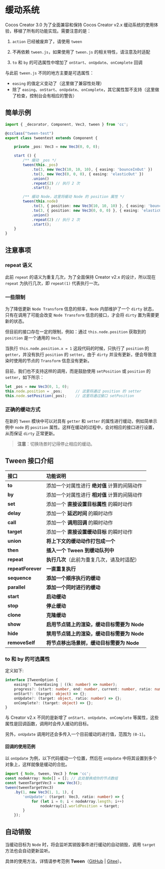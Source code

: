 # 缓动系统

Cocos Creator 3.0 为了全面兼容和保持 Cocos Creator v2.x 缓动系统的使用体验，移植了所有的功能实现。需要注意的是：

1. `action` 已经被废弃了，请使用 `tween`

2. 不再依赖 `tween.js`，如果使用了 `tween.js` 的相关特性，请注意及时适配

3. `to` 和 `by` 的可选属性中增加了 `onStart`、`onUpdate`、`onComplete` 回调

与此前 `tween.js` 不同的地方主要是可选属性：

- `easing` 的值定义变动了（这里做了兼容性处理）
- 除了 `easing`、`onStart`、`onUpdate`、`onComplete`，其它属性暂不支持（这里做了检查，控制台会有相应的警告）

## 简单示例

```typescript
import { _decorator, Component, Vec3, tween } from 'cc';

@ccclass("tween-test")
export class tweentest extends Component {

    private _pos: Vec3 = new Vec3(0, 0, 0);

    start () {
        /** 缓动 _pos */
        tween(this._pos)
            .to(3, new Vec3(10, 10, 10), { easing: 'bounceInOut' })
            .to(3, new Vec3(0, 0, 0), { easing: 'elasticOut' })
            .union()
            .repeat(2) // 执行 2 次
            .start();

        /** 缓动 Node，这里将缓动 Node 的 position 属性 */
        tween(this.node)
            .to(3, { position: new Vec3(10, 10, 10) }, { easing: 'bounceInOut' })
            .to(3, { position: new Vec3(0, 0, 0) }, { easing: 'elasticOut' })
            .union()
            .repeat(2) // 执行 2 次
            .start();
    }
}
```

## 注意事项

### repeat 语义

此前 `repeat` 的语义为重复几次，为了全面保持 Creator v2.x 的设计，所以现在 `repeat` 为执行几次，即 `repeat(1)` 代表执行一次。

### 一些限制

为了降低更新 `Node Transform` 信息的频率，`Node` 内部维护了一个 `dirty` 状态，只有在调用了可能会改变 `Node Transform` 信息的接口，才会将 `dirty` 置为需要更新的状态。

但目前的接口存在一定的限制，例如：通过 `this.node.position` 获取到的 `position` 是一个通用的 `Vec3`。

当执行 `this.node.position.x = 1` 这段代码的时候，只执行了 `position` 的 `getter`，并没有执行 `position` 的 `setter`。由于 `dirty` 并没有更新，便会导致渲染时使用的节点的 `Transform` 信息没有更新。

目前，我们也不支持这样的调用，而是鼓励使用 `setPosition` 或 `position` 的 `setter`，如下所示：

```typescript
let _pos = new Vec3(0, 1, 0);
this.node.position = _pos;      // 这里将通过 position 的 setter
this.node.setPosition(_pos);    // 这里将通过接口 setPosition
```

### 正确的缓动方式

在新的 `Tween` 模块中可以对具有 `getter` 和 `setter` 的属性进行缓动，例如简单示例中 `node` 的 `position` 属性。这样在缓动的过程中，会对相应的接口进行设置，从而保证 `dirty` 正常更新。

> **注意**：切换场景时记得停止相应的缓动。

## Tween 接口介绍

| 接口               | 功能说明                                     |
| :---------------- | :------------------------------------------ |
| **to**            | 添加一个对属性进行 **绝对值** 计算的间隔动作  |
| **by**            | 添加一个对属性进行 **相对值** 计算的间隔动作  |
| **set**           | 添加一个 **直接设置目标属性** 的瞬时动作      |
| **delay**         | 添加一个 **延迟时间** 的瞬时动作              |
| **call**          | 添加一个 **调用回调** 的瞬时动作              |
| **target**        | 添加一个 **直接设置缓动目标** 的瞬时动作      |
| **union**         | **将上下文的缓动动作打包成一个**            |
| **then**          | **插入一个 Tween 到缓动队列中**             |
| **repeat**        | **执行几次**（此前为重复几次，请及时适配）  |
| **repeatForever** | **一直重复执行**                            |
| **sequence**      | **添加一个顺序执行的缓动**                  |
| **parallel**      | **添加一个同时进行的缓动**                  |
| **start**         | **启动缓动**                                |
| **stop**          | **停止缓动**                                |
| **clone**         | **克隆缓动**                                |
| **show**          | **启用节点链上的渲染，缓动目标需要为 Node** |
| **hide**          | **禁用节点链上的渲染，缓动目标需要为 Node** |
| **removeSelf**    | **将节点移出场景树，缓动目标需要为 Node**   |

### to 和 by 的可选属性

定义如下:

```typescript
interface ITweenOption {
    easing?: TweenEasing | ((k: number) => number);
    progress?: (start: number, end: number, current: number, ratio: number) => number;
    onStart?: (target: object) => {};
    onUpdate?: (target: object, ratio: number) => {};
    onComplete?: (target: object) => {};
}
```

与 Creator v2.x 不同的是新增了 `onStart`、`onUpdate`、`onComplete` 等属性，这些属性是回调函数，调用时会传入缓动的目标。

另外，`onUpdate` 调用时还会多传入一个目前缓动的进行值，范围为 `(0-1]`。

#### 回调的使用范例

以 `onUpdate` 为例，以下代码缓动一个位置，然后在 `onUpdate` 中将其设置到多个对象上，这样就像是缓动的合批。

```typescript
import { Node, tween, Vec3 } from 'cc';
const nodeArray: Node[] = []; // 此处替换成你的节点数组
const tweenTargetVec3 = new Vec3();
tween(tweenTargetVec3)
    .by(1, new Vec3(1, 1, 1), {
        'onUpdate': (target: Vec3, ratio: number) => {
            for (let i = 0; i < nodeArray.length; i++)
                nodeArray[i].worldPosition = target;
        }
    });
```

## 自动销毁

当缓动目标为 `Node` 时，将会监听其销毁事件进行缓动的自动销毁，调用 `target` 方法也会自动更新监听。

具体的使用方法，详情请参考范例 **Tween**（[GitHub](https://github.com/cocos-creator/test-cases-3d/tree/v3.0/assets/cases/tween) | [Gitee](https://gitee.com/mirrors_cocos-creator/test-cases-3d/tree/v3.0/assets/cases/tween)）。

